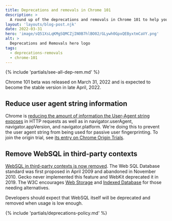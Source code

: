 ```yaml
---
title: Deprecations and removals in Chrome 101
description: >
  A round up of the deprecations and removals in Chrome 101 to help you plan.
layout: 'layouts/blog-post.njk'
date: 2022-03-31
hero: 'image/sQ51XsLqKMgSQMCZjIN0B7hlBO02/GLywh0GpxQEByxtmCaVY.png'
alt: >
  Deprecations and Removals hero logo
tags:
  - deprecations-removals
  - chrome-101
---
```


{% include 'partials/see-all-dep-rem.md' %}

Chrome 101 beta was released on March 31, 2022 and is expected to become the
stable version in late April, 2022.

## Reduce user agent string information

Chrome is [reducing the amount of information the User-Agent string exposes](https://www.chromestatus.com/feature/5704553745874944) in HTTP requests as well as in navigator.userAgent, navigator.appVersion, and navigator.platform. We're doing this to prevent the user agent string from being used for passive user fingerprinting. To join the origin trial, see [its entry on Chrome Origin Trials](/origintrials/#/view_trial/-7123568710593282047).

## Remove WebSQL in third-party contexts

[WebSQL in third-party contexts is now removed](https://www.chromestatus.com/feature/5684870116278272). The Web SQL Database standard was first proposed in April 2009 and abandoned in November 2010. Gecko never implemented this feature and WebKit deprecated it in 2019. The W3C encourages [Web Storage](https://developer.mozilla.org/docs/Web/API/Web_Storage_API) and [Indexed Database](https://developer.mozilla.org/docs/Web/API/IndexedDB_API) for those needing alternatives.

Developers should expect that WebSQL itself will be deprecated and removed when usage is low enough.

{% include 'partials/deprecations-policy.md' %}
